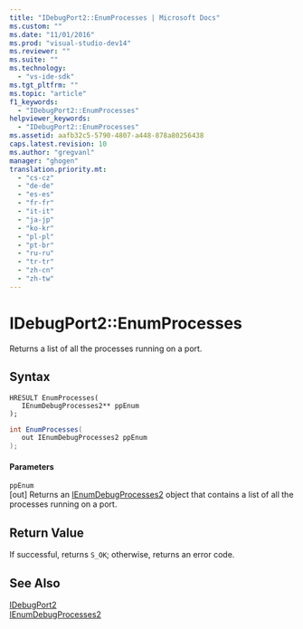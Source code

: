 ```yaml
---
title: "IDebugPort2::EnumProcesses | Microsoft Docs"
ms.custom: ""
ms.date: "11/01/2016"
ms.prod: "visual-studio-dev14"
ms.reviewer: ""
ms.suite: ""
ms.technology: 
  - "vs-ide-sdk"
ms.tgt_pltfrm: ""
ms.topic: "article"
f1_keywords: 
  - "IDebugPort2::EnumProcesses"
helpviewer_keywords: 
  - "IDebugPort2::EnumProcesses"
ms.assetid: aafb32c5-5790-4807-a448-878a80256438
caps.latest.revision: 10
ms.author: "gregvanl"
manager: "ghogen"
translation.priority.mt: 
  - "cs-cz"
  - "de-de"
  - "es-es"
  - "fr-fr"
  - "it-it"
  - "ja-jp"
  - "ko-kr"
  - "pl-pl"
  - "pt-br"
  - "ru-ru"
  - "tr-tr"
  - "zh-cn"
  - "zh-tw"
---
```

# IDebugPort2::EnumProcesses
Returns a list of all the processes running on a port.  
  
## Syntax  
  
```cpp#  
HRESULT EnumProcesses(   
   IEnumDebugProcesses2** ppEnum  
);  
```  
  
```c#  
int EnumProcesses(   
   out IEnumDebugProcesses2 ppEnum  
);  
```  
  
#### Parameters  
 `ppEnum`  
 [out] Returns an [IEnumDebugProcesses2](../../../extensibility/debugger/reference/ienumdebugprocesses2.md) object that contains a list of all the processes running on a port.  
  
## Return Value  
 If successful, returns `S_OK`; otherwise, returns an error code.  
  
## See Also  
 [IDebugPort2](../../../extensibility/debugger/reference/idebugport2.md)   
 [IEnumDebugProcesses2](../../../extensibility/debugger/reference/ienumdebugprocesses2.md)